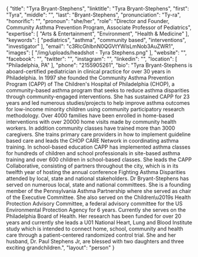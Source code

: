 {
  "title": "Tyra Bryant-Stephens",
  "linktitle": "Tyra Bryant-Stephens",
  "first": "Tyra",
  "middle": "",
  "last": "Bryant-Stephens",
  "pronunciation": "Ty-ra",
  "honorific": "",
  "pronoun": "she/her",
  "role": "Director and Founder, Community Asthma Prevention Program, Associate Professor of Pediatrics",
  "expertise": [
    "Arts & Entertainment",
    "Environment",
    "Health & Medicine"
  ],
  "keywords": [
    "pediatrics",
    "asthma",
    "community based",
    "interventions",
    "investigator"
  ],
  "email": "c3RlcGhlbnN0QGVtYWlsLmNob3AuZWR1",
  "images": [
    "/img/uploads/headshot - Tyra Stephens.png"
  ],
  "website": "",
  "facebook": "",
  "twitter": "",
  "instagram": "",
  "linkedin": "",
  "location": [
    "Philadelphia, PA"
  ],
  "phone": "2155905261",
  "bio": "Tyra Bryant-Stephens is aboard-certified pediatrician in clinical practice for over 30 years in Philadelphia. In 1997 she founded the Community Asthma Prevention Program (CAPP) of The Children's Hospital of Philadelphia (CHOP), a community-based asthma program that seeks to reduce asthma disparities through community-engaged interventions. She has sustained CAPP for 23 years and led numerous studies/projects to help improve asthma outcomes for low-income minority children using community participatory research methodology. Over 4000 families have been enrolled in home-based interventions with over 20000 home visits made by community health workers. In addition community classes have trained more than 3000 caregivers. She trains primary care providers in how to implement guideline based care and leads the CHOP CARE Network in coordinating asthma training. In school-based education CAPP has implemented asthma classes for hundreds of children and school professionals in site-based asthma training and over 600 children in school-based classes.  She leads the CAPP Collaborative, consisting of partners throughout the city,  which is in its twelfth  year of hosting the annual conference Fighting Asthma Disparities attended by local, state and national stakeholders. Dr Bryant-Stephens has served on numerous local, state and national committees. She is a founding member of the Pennsylvania Asthma Partnership where she served as chair of the Executive Committee. She also served on the Children\u2019s Health Protection Advisory Committee, a federal advisory committee for the US Environmental Protection Agency for 6 years.   Currently she serves on the Philadelphia Board of Health. Her research has been funded for over 20 years and currently she leads a U01 National Heart, Lung and Blood Institute study which is intended to connect home, school, community and health care through a patient-centered randomized control trial. She and her husband, Dr. Paul Stephens Jr, are blessed with two daughters and three exciting grandchildren.",
  "layout": "person"
}
